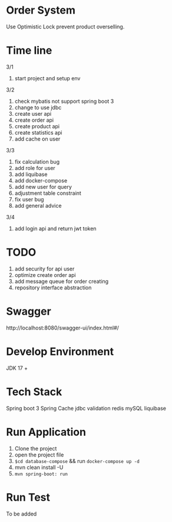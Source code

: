 # Order System
Use Optimistic Lock prevent product overselling.

# Time line
3/1 
1. start project and setup env

3/2 
1. check mybatis not support spring boot 3 
2. change to use jdbc
3. create user api
4. create order api
5. create product api
6. create statistics api
7. add cache on user

3/3 
1. fix calculation bug
2. add role for user
3. add liquibase
4. add docker-compose
5. add new user for query
6. adjustment table constraint
7. fix user bug
8. add general advice

3/4
1. add login api and return jwt token

# TODO
1. add security for api user
2. optimize create order api
3. add message queue for order creating
4. repository interface abstraction

# Swagger
http://localhost:8080/swagger-ui/index.html#/

# Develop Environment
JDK 17 +

# Tech Stack
Spring boot 3
Spring Cache
jdbc
validation
redis
mySQL
liquibase

# Run Application
1. Clone the project
2. open the project file
3. `$cd database-compose` && run `docker-compose up -d`
4. mvn clean install -U
5. `mvn spring-boot: run`

# Run Test
To be added

